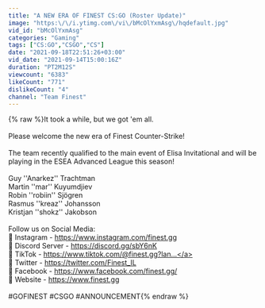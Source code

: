 ```yaml
---
title: "A NEW ERA OF FINEST CS:GO (Roster Update)"
image: "https:\/\/i.ytimg.com\/vi\/bMcOlYxmAsg\/hqdefault.jpg"
vid_id: "bMcOlYxmAsg"
categories: "Gaming"
tags: ["CS:GO","CSGO","CS"]
date: "2021-09-18T22:51:26+03:00"
vid_date: "2021-09-14T15:00:16Z"
duration: "PT2M12S"
viewcount: "6383"
likeCount: "771"
dislikeCount: "4"
channel: "Team Finest"
---
```

{% raw %}It took a while, but we got 'em all.<br /><br />Please welcome the new era of Finest Counter-Strike!<br /><br />The team recently qualified to the main event of Elisa Invitational and will be playing in the ESEA Advanced League this season!<br /><br /> Guy ''Anarkez'' Trachtman<br /> Martin ''mar'' Kuyumdjiev<br /> Robin ''robiin'' Sjögren<br /> Rasmus ''kreaz'' Johansson<br /> Kristjan ''shokz'' Jakobson<br /><br />Follow us on Social Media:<br />🔷 Instagram - <a rel="nofollow" target="blank" href="https://www.instagram.com/finest.gg">https://www.instagram.com/finest.gg</a><br />🔷 Discord Server - <a rel="nofollow" target="blank" href="https://discord.gg/sbY6nK">https://discord.gg/sbY6nK</a><br />🔷 TikTok - <a rel="nofollow" target="blank" href="https://www.tiktok.com/@finest.gg?lan...">https://www.tiktok.com/@finest.gg?lan...</a><br />🔷 Twitter - <a rel="nofollow" target="blank" href="https://twitter.com/Finest_IL">https://twitter.com/Finest_IL</a><br />🔷 Facebook - <a rel="nofollow" target="blank" href="https://www.facebook.com/finest.gg/">https://www.facebook.com/finest.gg/</a><br />🔷 Website - <a rel="nofollow" target="blank" href="https://www.finest.gg">https://www.finest.gg</a><br /><br />#GOFINEST #CSGO #ANNOUNCEMENT{% endraw %}
